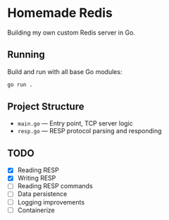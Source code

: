 # Homemade Redis

Building my own custom Redis server in Go.

## Running

Build and run with all base Go modules:

```sh
go run .
```

## Project Structure

- `main.go` — Entry point, TCP server logic
- `resp.go` — RESP protocol parsing and responding

## TODO

- [x] Reading RESP
- [x] Writing RESP
- [ ] Reading RESP commands
- [ ] Data persistence
- [ ] Logging improvements
- [ ] Containerize
